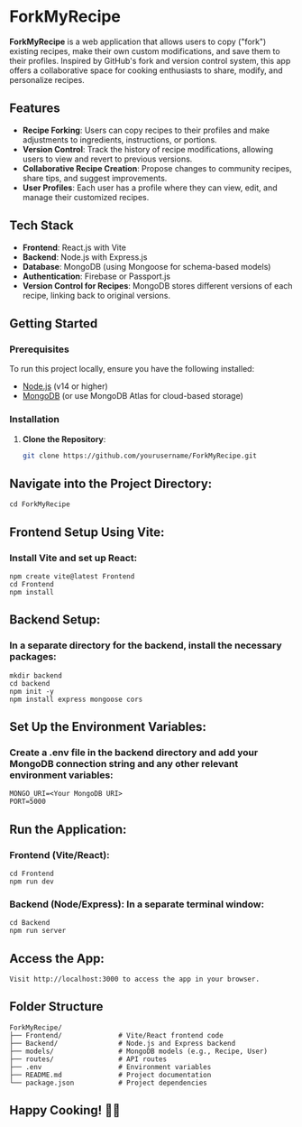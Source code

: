# ForkMyRecipe

**ForkMyRecipe** is a web application that allows users to copy ("fork") existing recipes, make their own custom modifications, and save them to their profiles. Inspired by GitHub's fork and version control system, this app offers a collaborative space for cooking enthusiasts to share, modify, and personalize recipes.

## Features

- **Recipe Forking**: Users can copy recipes to their profiles and make adjustments to ingredients, instructions, or portions.
- **Version Control**: Track the history of recipe modifications, allowing users to view and revert to previous versions.
- **Collaborative Recipe Creation**: Propose changes to community recipes, share tips, and suggest improvements.
- **User Profiles**: Each user has a profile where they can view, edit, and manage their customized recipes.

## Tech Stack

- **Frontend**: React.js with Vite
- **Backend**: Node.js with Express.js
- **Database**: MongoDB (using Mongoose for schema-based models)
- **Authentication**: Firebase or Passport.js
- **Version Control for Recipes**: MongoDB stores different versions of each recipe, linking back to original versions.

## Getting Started

### Prerequisites

To run this project locally, ensure you have the following installed:

- [Node.js](https://nodejs.org/) (v14 or higher)
- [MongoDB](https://www.mongodb.com/) (or use MongoDB Atlas for cloud-based storage)

### Installation

1. **Clone the Repository**:

   ```bash
   git clone https://github.com/yourusername/ForkMyRecipe.git
   ```

## Navigate into the Project Directory:

    cd ForkMyRecipe

## Frontend Setup Using Vite:

### Install Vite and set up React:

    npm create vite@latest Frontend
    cd Frontend
    npm install

## Backend Setup:

### In a separate directory for the backend, install the necessary packages:

    mkdir backend
    cd backend
    npm init -y
    npm install express mongoose cors

## Set Up the Environment Variables:

### Create a .env file in the backend directory and add your MongoDB connection string and any other relevant environment variables:

    MONGO_URI=<Your MongoDB URI>
    PORT=5000

## Run the Application:

### Frontend (Vite/React):

    cd Frontend
    npm run dev

### Backend (Node/Express): In a separate terminal window:

    cd Backend
    npm run server

## Access the App:

    Visit http://localhost:3000 to access the app in your browser.

## Folder Structure

    ForkMyRecipe/
    ├── Frontend/              # Vite/React frontend code
    ├── Backend/               # Node.js and Express backend
    ├── models/                # MongoDB models (e.g., Recipe, User)
    ├── routes/                # API routes
    ├── .env                   # Environment variables
    ├── README.md              # Project documentation
    └── package.json           # Project dependencies

## Happy Cooking! 🍲🍴
